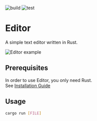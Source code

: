![build](https://github.com/nadmax/editor/actions/workflows/build.yml/badge.svg) ![test](https://github.com/nadmax/editor/actions/workflows/test.yml/badge.svg)

# Editor

A simple text editor written in Rust.

![Editor example](https://github.com/nadmax/editor/static/editor.png)

## Prerequisites

In order to use Editor, you only need Rust.  
See [Installation Guide](https://www.rust-lang.org/tools/install)

## Usage

```bash
cargo run [FILE]
```